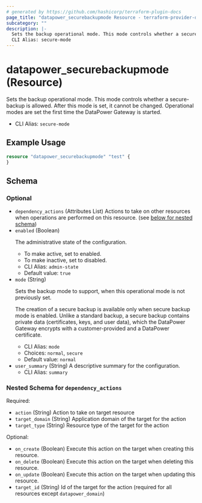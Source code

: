 ```yaml
---
# generated by https://github.com/hashicorp/terraform-plugin-docs
page_title: "datapower_securebackupmode Resource - terraform-provider-datapower"
subcategory: ""
description: |-
  Sets the backup operational mode. This mode controls whether a secure-backup is allowed. After this mode is set, it cannot be changed. Operational modes are set the first time the DataPower Gateway is started.
  CLI Alias: secure-mode
---
```


# datapower_securebackupmode (Resource)

Sets the backup operational mode. This mode controls whether a secure-backup is allowed. After this mode is set, it cannot be changed. Operational modes are set the first time the DataPower Gateway is started.
  - CLI Alias: `secure-mode`

## Example Usage

```terraform
resource "datapower_securebackupmode" "test" {
}
```

<!-- schema generated by tfplugindocs -->
## Schema

### Optional

- `dependency_actions` (Attributes List) Actions to take on other resources when operations are performed on this resource. (see [below for nested schema](#nestedatt--dependency_actions))
- `enabled` (Boolean) <p>The administrative state of the configuration.</p><ul><li>To make active, set to enabled.</li><li>To make inactive, set to disabled.</li></ul>
  - CLI Alias: `admin-state`
  - Default value: `true`
- `mode` (String) <p>Sets the backup mode to support, when this operational mode is not previously set.</p><p>The creation of a secure backup is available only when secure backup mode is enabled. Unlike a standard backup, a secure backup contains private data (certificates, keys, and user data), which the DataPower Gateway encrypts with a customer-provided and a DataPower certificate.</p>
  - CLI Alias: `mode`
  - Choices: `normal`, `secure`
  - Default value: `normal`
- `user_summary` (String) A descriptive summary for the configuration.
  - CLI Alias: `summary`

<a id="nestedatt--dependency_actions"></a>
### Nested Schema for `dependency_actions`

Required:

- `action` (String) Action to take on target resource
- `target_domain` (String) Application domain of the target for the action
- `target_type` (String) Resource type of the target for the action

Optional:

- `on_create` (Boolean) Execute this action on the target when creating this resource.
- `on_delete` (Boolean) Execute this action on the target when deleting this resource.
- `on_update` (Boolean) Execute this action on the target when updating this resource.
- `target_id` (String) Id of the target for the action (required for all resources except `datapower_domain`)
